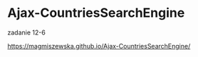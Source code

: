 # Ajax-CountriesSearchEngine
zadanie 12-6

https://magmiszewska.github.io/Ajax-CountriesSearchEngine/

